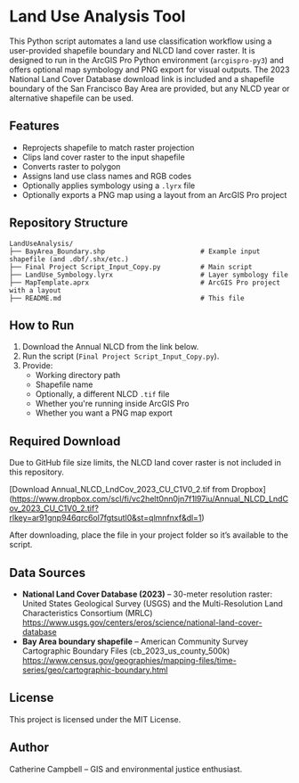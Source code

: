 # Land Use Analysis Tool

This Python script automates a land use classification workflow using a user-provided shapefile boundary and NLCD land cover raster. It is designed to run in the ArcGIS Pro Python environment (`arcgispro-py3`) and offers optional map symbology and PNG export for visual outputs. The 2023 National Land Cover Database download link is included and a shapefile boundary of the San Francisco Bay Area are provided, but any NLCD year or alternative shapefile can be used.

## Features

- Reprojects shapefile to match raster projection
- Clips land cover raster to the input shapefile
- Converts raster to polygon
- Assigns land use class names and RGB codes
- Optionally applies symbology using a `.lyrx` file
- Optionally exports a PNG map using a layout from an ArcGIS Pro project

## Repository Structure

```
LandUseAnalysis/
├── BayArea_Boundary.shp                        # Example input shapefile (and .dbf/.shx/etc.)
├── Final Project Script_Input_Copy.py          # Main script
├── LandUse_Symbology.lyrx                      # Layer symbology file
├── MapTemplate.aprx                            # ArcGIS Pro project with a layout
├── README.md                                   # This file
```

## How to Run

1. Download the Annual NLCD from the link below. 
2. Run the script (`Final Project Script_Input_Copy.py`).
3. Provide:
   - Working directory path
   - Shapefile name
   - Optionally, a different NLCD `.tif` file
   - Whether you're running inside ArcGIS Pro
   - Whether you want a PNG map export

## Required Download

Due to GitHub file size limits, the NLCD land cover raster is not included in this repository.

[Download Annual_NLCD_LndCov_2023_CU_C1V0_2.tif from Dropbox] (https://www.dropbox.com/scl/fi/vc2helt0nn0jn7f1l97iu/Annual_NLCD_LndCov_2023_CU_C1V0_2.tif?rlkey=ar91gnp946qrc6ol7fgtsutl0&st=qlmnfnxf&dl=1)

After downloading, place the file in your project folder so it’s available to the script.

## Data Sources

- **National Land Cover Database (2023)** – 30-meter resolution raster: United States Geological Survey (USGS) and the Multi-Resolution Land Characteristics Consortium (MRLC) https://www.usgs.gov/centers/eros/science/national-land-cover-database
- **Bay Area boundary shapefile** – American Community Survey Cartographic Boundary Files (cb_2023_us_county_500k) https://www.census.gov/geographies/mapping-files/time-series/geo/cartographic-boundary.html

## License

This project is licensed under the MIT License.

## Author

Catherine Campbell – GIS and environmental justice enthusiast.
